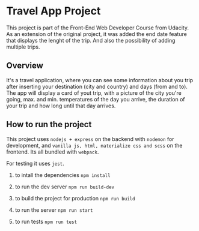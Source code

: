 # Travel App Project

This project is part of the Front-End Web Developer Course from Udacity.
As an extension of the original project, it was added the end date feature that displays the lenght of the trip. And also the possibility of adding multiple trips.

## Overview

It's a travel application, where you can see some information about you trip after inserting your destination (city and country) and days (from and to).
The app will display a card of yout trip, with a picture of the city you're going, max. and min. temperatures of the day you arrive, the duration of your trip and how long until that day arrives.

## How to run the project

This project uses `nodejs + express` on the backend with `nodemon` for development, and `vanilla js, html, materialize css and scss` on the frontend. Its all bundled with `webpack`.

For testing it uses `jest`.

1. to intall the dependencies
```npm install```

2. to run the dev server
```npm run build-dev```

3. to build the project for production
```npm run build```

4. to run the server
```npm run start```

5. to run tests
```npm run test```
